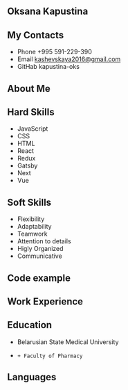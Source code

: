 
## Oksana Kapustina
## My Contacts
* Phone +995 591-229-390
* Email kashevskaya2016@gmail.com
* GitHab kapustina-oks
## About Me
## Hard Skills
* JavaScript
* CSS
* HTML
* React
* Redux
* Gatsby
* Next
* Vue
## Soft Skills
* Flexibility 
* Adaptability 
* Teamwork 
* Attention to details 
* Higly Organized 
* Communicative
## Code example
## Work Experience
## Education
* Belarusian State Medical University
*     + Faculty of Pharmacy
## Languages

